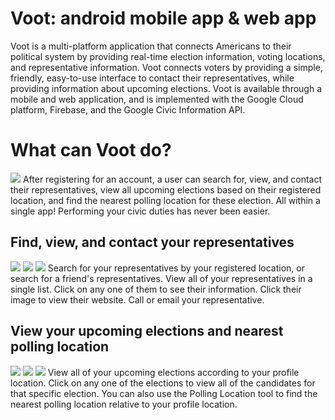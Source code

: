 # Voot: android mobile app & web app
Voot is a multi-platform application that connects Americans to their political system by providing real-time election information, voting locations, and representative information. Voot connects voters by providing a simple, friendly, easy-to-use interface to contact their representatives, while providing information about upcoming elections. Voot is available through a mobile and web application, and is implemented with the Google Cloud platform, Firebase, and the Google Civic Information API.

# What can Voot do?
<img src="https://i.imgur.com/3KkjCDf.png">
After registering for an account, a user can search for, view, and contact their representatives, view all upcoming elections based on their registered location, and find the nearest polling location for these election. All within a single app! Performing your civic duties has never been easier.

## Find, view, and contact your representatives
<img src="https://i.imgur.com/WU23jfH.png">
<img src="https://i.imgur.com/bBqtDPA.png">
<img src="https://i.imgur.com/rXAVvxU.png">
Search for your representatives by your registered location, or search for a friend's representatives. View all of your representatives in a single list. Click on any one of them to see their information. Click their image to view their website. Call or email your representative.

## View your upcoming elections and nearest polling location
<img src="https://i.imgur.com/GtjOMx6.png">
<img src="https://i.imgur.com/y11v84X.png">
<img src="https://i.imgur.com/28Gc1fU.png">
View all of your upcoming elections according to your profile location. Click on any one of the elections to view all of the candidates for that specific election. You can also use the Polling Location tool to find the nearest polling location relative to your profile location.
